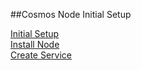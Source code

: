 ##Cosmos Node Initial Setup  
  
[Initial Setup](https://github.com/reversesigh/cosmos_node-initial_setup/blob/main/01_initial_setup.md)    
[Install Node](https://github.com/reversesigh/cosmos_node-initial_setup/blob/main/02_install_node.md)  
[Create Service](https://github.com/reversesigh/cosmos_node-initial_setup/blob/main/03_create_service_file.md)  
